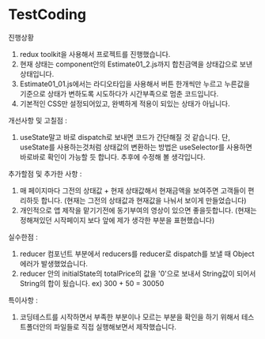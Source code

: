 # TestCoding

진행상황 
1.	redux toolkit을 사용해서 프로젝트를 진행했습니다.
2.	현재 상태는 component안의 Estimate01_2.js까지 합친금액을 상태갑으로 보낸상태입니다.
3.	Estimate01_01.js에서는 라디오타입을 사용해서 버튼 한개씩만 누르고 누른값을 기준으로 상태가 변하도록 시도하다가 시간부족으로 멈춘 코드입니다.
4.	기본적인 CSS만 설정되어있고, 완벽하게 적용이 되있는 상태가 아닙니다.


개선사항 및 고칠점 :
1.	useState말고 바로 dispatch로 보내면 코드가 간단해질 것 같습니다. 
    단, useState를 사용하는것처럼 상태값의 변환하는 방법은 useSelector를 사용하면 바로바로 확인이 가능할 듯 합니다. 
    추후에 수정해 볼 생각입니다.

추가할점 및 추가한 사항 :
1.	매 페이지마다 그전의 상태값 + 현재 상태값해서 현재금액을 보여주면 고객들이 편리하듯 합니다. (현재는 그전의 상태값과 현재값을 나눠서 보이게 만들었습니다)
2.	개인적으로 앱 제작을 맡기기전에 동기부여의 영상이 있으면 좋을듯합니다. (현재는 정해져있던 시작페이지 보다 앞에 제가 생각한 부분을 표현했습니다)

실수한점 :
1.	reducer 컴포넌트 부분에서 reducers를 reducer로 dispatch를 보낼 때 Object 에러가 발생했었습니다.
2.	reducer 안의 initialState의 totalPrice의 값을 '0'으로 보내서 String값이 되어서 String의 합이 됬습니다. ex) 300 + 50 = 30050

특이사항 :
1.	코딩테스트를 시작하면서 부족한 부분이나 모르는 부분을 확인을 하기 위해서 테스트폴더안의 파일들로 직접 실행해보면서 제작했습니다.

